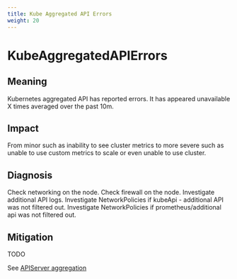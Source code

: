 ```yaml
---
title: Kube Aggregated API Errors
weight: 20
---
```


# KubeAggregatedAPIErrors

## Meaning

Kubernetes aggregated API has reported errors.
It has appeared unavailable X times averaged over the past 10m.

## Impact

From minor such as inability to see cluster metrics to more severe such as
unable to use custom metrics to scale or even unable to use cluster.

## Diagnosis

Check networking on the node.
Check firewall on the node.
Investigate additional API logs.
Investigate NetworkPolicies if kubeApi - additional API was not filtered out.
Investigate NetworkPolicies if prometheus/additional api was not filtered out.

## Mitigation

TODO

See [APIServer aggregation](https://kubernetes.io/docs/concepts/extend-kubernetes/api-extension/apiserver-aggregation/)
